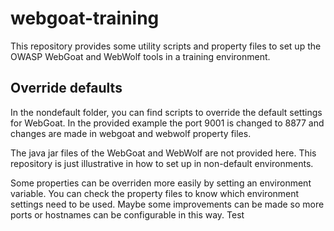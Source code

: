# webgoat-training

This repository provides some utility scripts and property files to set up the OWASP WebGoat and WebWolf tools in a training environment.

## Override defaults

In the nondefault folder, you can find scripts to override the default settings for WebGoat.
In the provided example the port 9001 is changed to 8877 and changes are made in webgoat and webwolf property files.

The java jar files of the WebGoat and WebWolf are not provided here. This repository is just illustrative in how to set up in non-default environments.

Some properties can be overriden more easily by setting an environment variable. You can check the property files to know which environment settings need to be used.
Maybe some improvements can be made so more ports or hostnames can be configurable in this way.
Test
